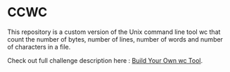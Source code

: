 # CCWC



This repository is a custom version of the Unix command line tool wc that count the number of bytes, number of lines, number of words and number of characters in a file. 

Check out full challenge description here :  [Build Your Own wc Tool](https://codingchallenges.fyi/challenges/challenge-wc).
